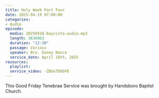 ```yaml
---
title: Holy Week Part Four
date: 2025-04-19 07:00:00
categories:
- Audio
episode:
  media: 20250418-bayvista-audio.mp3
  length: 3636963
  duration: "12:30"
  passage: Various 
  speaker: Bro. Danny Nance
  service_date: April 18th, 2025
resources:
  playlist: 
  service_video: -ZBboTD0bPE
---
```

This Good Friday Tenebrae Service was brought by Handsboro Baptist Church.
